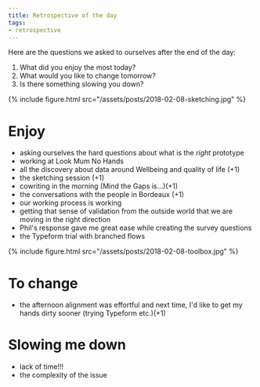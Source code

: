 ```yaml
---
title: Retrospective of the day
tags:
- retrospective
---
```


Here are the questions we asked to ourselves after the end of the day:

1. What did you enjoy the most today?
2. What would you like to change tomorrow?
3. Is there something slowing you down?

{% include figure.html src="/assets/posts/2018-02-08-sketching.jpg" %}

# Enjoy

- asking ourselves the hard questions about what is the _right_ prototype
- working at Look Mum No Hands
- all the discovery about data around Wellbeing and quality of life (+1)
- the sketching session (+1)
- cowriting in the morning (Mind the Gaps is...)(+1)
- the conversations with the people in Bordeaux (+1)
- our working process is working
- getting that sense of validation from the outside world that we are moving in the right direction
- Phil's response gave me great ease while creating the survey questions
- the Typeform trial with branched flows

{% include figure.html src="/assets/posts/2018-02-08-toolbox.jpg" %}


# To change

- the afternoon alignment was effortful and next time, I'd like to get my hands dirty sooner (trying Typeform etc.)(+1)


# Slowing me down

- lack of time!!!
- the complexity of the issue
